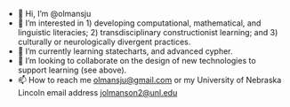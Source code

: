 - 👋 Hi, I’m @olmansju
- 👀 I’m interested in 1) developing computational, mathematical, and linguistic literacies; 2) transdisciplinary constructionist learning; and 3) culturally or neurologically divergent practices. 
- 🌱 I’m currently learning statecharts, and advanced cypher. 
- 💞️ I’m looking to collaborate on the design of new technologies to support learning (see above).
- 📫 How to reach me olmansju@gmail.com or my University of Nebraska Lincoln email address jolmanson2@unl.edu 

<!---
olmansju/olmansju is a ✨ special ✨ repository because its `README.md` (this file) appears on your GitHub profile.
You can click the Preview link to take a look at your changes.
--->
